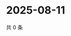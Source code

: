 # 2025-08-11

共 0 条

<!-- BEGIN ZHIHUVIDEO -->
<!-- 最后更新时间 Mon Aug 11 2025 09:02:35 GMT+0800 (China Standard Time) -->

<!-- END ZHIHUVIDEO -->
